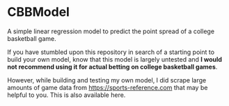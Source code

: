 # CBBModel
A simple linear regression model to predict the point spread of a college basketball game.

If you have stumbled upon this repository in search of a starting point to build your own model, know that this model is largely untested and **I would not recommend using it for actual betting on college basketball games**. 

However, while building and testing my own model, I did scrape large amounts of game data from https://sports-reference.com that may be helpful to you. This is also available here.
